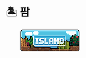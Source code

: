 # 🏝️ 팜

<div align="left"><figure><img src="../.gitbook/assets/island.png" alt=""><figcaption></figcaption></figure></div>

